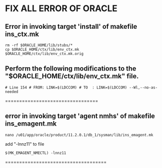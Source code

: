 # FIX ALL ERROR OF ORACLE

## Error in invoking target 'install' of makefile ins_ctx.mk
````
rm -rf $ORACLE_HOME/lib/stubs/* 
cp $ORACLE_HOME/ctx/lib/env_ctx.mk $ORACLE_HOME/ctx/lib/env_ctx.mk.orig
````

## Perform the following modifications to the "$ORACLE_HOME/ctx/lib/env_ctx.mk" file.
````
# Line 154 # FROM: LINK=$(LDCCOM) # TO  : LINK=$(LDCCOM) --Wl,--no-as-needed
````

=================================

## error in invoking target 'agent nmhs' of makefile ins_emagent.mk
````
nano /u01/app/oracle/product/11.2.0.1/db_1/sysman/lib/ins_emagent.mk
````
add "-lnnz11" to file 
````
$(MK_EMAGENT_NMECTL) -lnnz11
````
====================================
